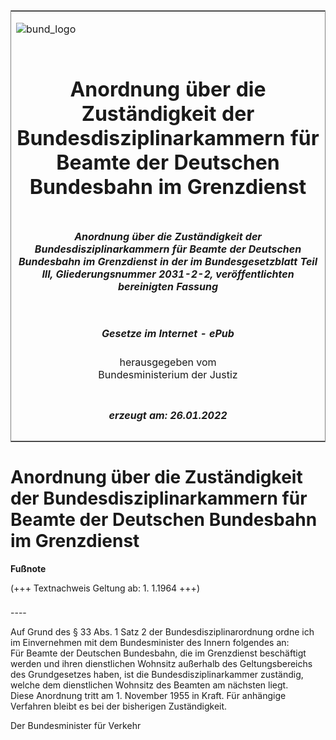 <span id="DECKBLATT.html"></span>

<table border="0" frame="border" width="100%">

<tr valign="top">

<td align="left">

![bund\_logo](BfJ_2021_Web_de_de.gif)

</td>

<td align="right">

 

</td>

</tr>

<tr align="center" valign="middle">

<td colspan="2">

# Anordnung über die Zuständigkeit der Bundesdisziplinarkammern für Beamte der Deutschen Bundesbahn im Grenzdienst

</td>

</tr>

<tr align="center" valign="middle">

<td colspan="2">

##### Anordnung über die Zuständigkeit der Bundesdisziplinarkammern für Beamte der Deutschen Bundesbahn im Grenzdienst in der im Bundesgesetzblatt Teil III, Gliederungsnummer 2031-2-2, veröffentlichten bereinigten Fassung

</td>

</tr>

<tr align="center" valign="middle">

<td colspan="2">

  
  

##### Gesetze im Internet - ePub  
  
herausgegeben vom  
Bundesministerium der Justiz

</td>

</tr>

<tr align="center" valign="bottom">

<td colspan="2">

  
  

##### erzeugt am: 26.01.2022

</td>

</tr>

</table>

<span id="BJNR520300955.html"></span>

# Anordnung über die Zuständigkeit der Bundesdisziplinarkammern für Beamte der Deutschen Bundesbahn im Grenzdienst

<div>

  
**Fußnote**

<div class="jnhtml">

<div>

<div class="jurAbsatz">

(+++ Textnachweis Geltung ab: 1. 1.1964 +++)

</div>

</div>

</div>

</div>

<span id="BJNR520300955BJNE000100307.html"></span>

###   
\----

<div>

<div class="jnhtml">

<div>

<div class="jurAbsatz">

Auf Grund des § 33 Abs. 1 Satz 2 der Bundesdisziplinarordnung ordne ich
im Einvernehmen mit dem Bundesminister des Innern folgendes an:  
Für Beamte der Deutschen Bundesbahn, die im Grenzdienst beschäftigt
werden und ihren dienstlichen Wohnsitz außerhalb des Geltungsbereichs
des Grundgesetzes haben, ist die Bundesdisziplinarkammer zuständig,
welche dem dienstlichen Wohnsitz des Beamten am nächsten liegt.  
Diese Anordnung tritt am 1. November 1955 in Kraft. Für anhängige
Verfahren bleibt es bei der bisherigen Zuständigkeit.  
  
<span class="SP">Der Bundesminister für Verkehr</span>

</div>

</div>

</div>

</div>
